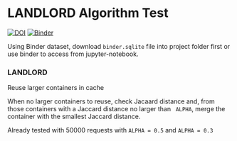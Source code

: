 # LANDLORD Algorithm Test

[![DOI](https://zenodo.org/badge/DOI/10.5281/zenodo.4915858.svg)](https://doi.org/10.5281/zenodo.4915858) [![Binder](https://mybinder.org/badge_logo.svg)](https://mybinder.org/v2/gh/FuncXplay/LANDLORD_Test/HEAD)

Using Binder dataset, download `binder.sqlite` file into project folder first or use binder to access from jupyter-notebook.



### LANDLORD

Reuse larger containers in cache

When no larger containers to reuse, check Jacaard distance and, from those containers with a Jaccard distance no larger than ` ALPHA`, merge the container with the smallest Jaccard distance.

Already tested with 50000 requests with `ALPHA = 0.5` and `ALPHA = 0.3`

